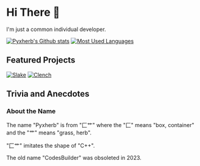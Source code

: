 # Hi There 👋

I'm just a common individual developer.

[![Pyxherb's Github stats](https://github-readme-stats.vercel.app/api?username=pyxherb&show_icons=true)](https://github.com/pyxherb)
[![Most Used Languages](https://github-readme-stats.vercel.app/api/top-langs/?username=pyxherb&layout=compact)](https://github.com/pyxherb)

## Featured Projects

[![Slake](https://github-readme-stats.vercel.app/api/pin/?username=pyxherb&repo=slake)](https://github.com/pyxherb/slake)
[![Clench](https://github-readme-stats.vercel.app/api/pin/?username=pyxherb&repo=clench)](https://github.com/pyxherb/clench)

## Trivia and Anecdotes

### About the Name

The name "Pyxherb" is from "匚艹" where the "匚" means "box, container" and the "艹" means "grass, herb".

"匚艹" imitates the shape of "C++".

The old name "CodesBuilder" was obsoleted in 2023.
